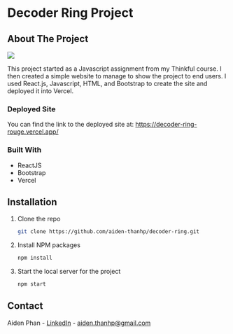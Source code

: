 # Decoder Ring Project

## About The Project

<img src="https://github.com/aiden-thanhp/decoder-ring/blob/master/src/assets/screenshot.png" />

This project started as a Javascript assignment from my Thinkful course. I then created a simple website to manage to show the project to end users. I used React.js, Javascript, HTML, and Bootstrap to create the site and deployed it into Vercel.

### Deployed Site

You can find the link to the deployed site at: https://decoder-ring-rouge.vercel.app/

### Built With

* ReactJS
* Bootstrap
* Vercel

## Installation

1. Clone the repo
   ```sh
   git clone https://github.com/aiden-thanhp/decoder-ring.git
   ```
2. Install NPM packages
   ```sh
   npm install
   ```
3. Start the local server for the project
   ```sh
   npm start
   ```
## Contact

Aiden Phan - [LinkedIn](https://www.linkedin.com/in/aidenthanhp/) - aiden.thanhp@gmail.com
